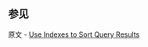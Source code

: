 ## 参见

原文 - [Use Indexes to Sort Query Results]( https://docs.mongodb.com/manual/tutorial/sort-results-with-indexes/ )

